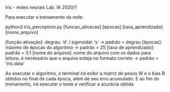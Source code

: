 Iris - redes neurais Lab. IA 2020/1

Para executar o treinamento da rede:

python3 iris_perceptron.py [funcao_ativacao] [epocas] [taxa_aprendizado] [nome_arquivo]

[função ativação]: degrau: ‘d’ / sigmoidal: ‘s’  →  padrão = degrau
[épocas]: máximo de épocas do algoritmo  → padrão = 25
[taxa de aprendizado]:  padrão = 0.1
[nome do arquivo]: nome do arquivo com os dados para leitura, é necessário que o arquivo esteja no formato correto  →  padrão = ‘iris.data’

Ao executar o algoritmo, o terminal irá exibir a matriz de pesos W e o bias B obtidos no final de cada época, além de seu erro acumulado. E ao fim do treinamento, irá executar o teste e verificar a acurácia obtida
